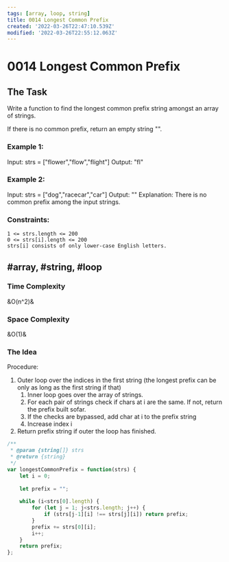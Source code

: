 ```yaml
---
tags: [array, loop, string]
title: 0014 Longest Common Prefix
created: '2022-03-26T22:47:10.539Z'
modified: '2022-03-26T22:55:12.063Z'
---
```


# 0014 Longest Common Prefix

## The Task

Write a function to find the longest common prefix string amongst an array of strings.

If there is no common prefix, return an empty string "".

### Example 1:

Input: strs = ["flower","flow","flight"]
Output: "fl"

### Example 2:

Input: strs = ["dog","racecar","car"]
Output: ""
Explanation: There is no common prefix among the input strings.

### Constraints:

    1 <= strs.length <= 200
    0 <= strs[i].length <= 200
    strs[i] consists of only lower-case English letters.

## #array, #string, #loop

### Time Complexity 

&O(n^2)& 

### Space Complexity 

&O(1)&

### The Idea

Procedure: 
1. Outer loop over the indices in the first string (the longest prefix can be only as long as the first string if that)
    1. Inner loop goes over the array of strings.
    2. For each pair of strings check if chars at i are the same. If not, return the prefix built sofar. 
    3. If the checks are bypassed, add char at i to the prefix string
    4. Increase index i
2. Return prefix string if outer the loop has finished.

```js
/**
 * @param {string[]} strs
 * @return {string}
 */
var longestCommonPrefix = function(strs) {
    let i = 0;
    
    let prefix = "";
    
    while (i<strs[0].length) {
        for (let j = 1; j<strs.length; j++) {
            if (strs[j-1][i] !== strs[j][i]) return prefix;  
        }
        prefix += strs[0][i];
        i++;
    }
    return prefix;
};
```
